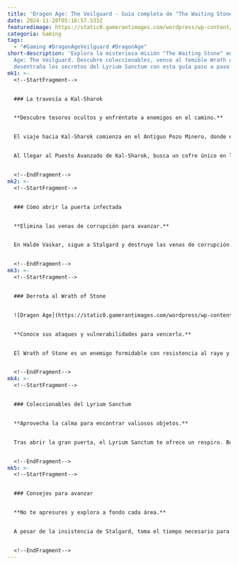 ```yaml
---
title: 'Dragon Age: The Veilguard - Guía completa de "The Waiting Stone"'
date: 2024-11-28T05:16:57.533Z
featuredimage: https://static0.gamerantimages.com/wordpress/wp-content/uploads/2024/11/dragon-age-veilguard-kal-sharok-gate.jpg?q=70&fit=crop&w=1140&h=&dpr=1
categoria: Gaming
tags:
  - "#Gaming #DragonAgeVeilguard #DragonAge"
short-description: 'Explora la misteriosa misión "The Waiting Stone" en Dragon
  Age: The Veilguard. Descubre coleccionables, vence al temible Wrath of Stone y
  desentraña los secretos del Lyrium Sanctum con esta guía paso a paso.'
mk1: >-
  <!--StartFragment-->


  ### La travesía a Kal-Sharok


  **Descubre tesoros ocultos y enfréntate a enemigos en el camino.**


  El viaje hacia Kal-Sharok comienza en el Antiguo Pozo Minero, donde encontrarás enemigos como el líder de manada Deepstalker Frenzied. Tras derrotarlos, asegúrate de revisar el cofre que deja caer el líder para obtener una runa.


  Al llegar al Puesto Avanzado de Kal-Sharok, busca un cofre único en la plataforma Timelost Hoard usando una escalera. Antes de entrar a Kal-Sharok, utiliza Stone Song para crear un camino hacia un cofre grande en un balcón cercano.


  <!--EndFragment-->
mk2: >-
  <!--StartFragment-->


  ### Cómo abrir la puerta infectada


  **Elimina las venas de corrupción para avanzar.**


  En Halde Vaskar, sigue a Stalgard y destruye las venas de corrupción para abrir una puerta cubierta de blight. Usa Stone Song para crear caminos hacia cofres y avanzar en el ascensor. Las venas están distribuidas por el área, protegiendo dos torres de corrupción que debes destruir para despejar el camino.


  <!--EndFragment-->
mk3: >-
  <!--StartFragment-->


  ### Derrota al Wrath of Stone


  ![Dragon Age](https://static0.gamerantimages.com/wordpress/wp-content/uploads/2024/11/dragon-age-veilguard-wrath-of-stone.jpg?q=49&fit=crop&w=825&dpr=2 "Dragon Age")


  **Conoce sus ataques y vulnerabilidades para vencerlo.**


  El Wrath of Stone es un enemigo formidable con resistencia al rayo y vulnerabilidad al daño necrótico. Sus ataques incluyen saltos masivos y golpes de cono. Enfócate en la criatura y deja que tus compañeros lidien con los deepstalkers que aparecen durante la batalla.


  <!--EndFragment-->
mk4: >-
  <!--StartFragment-->


  ### Coleccionables del Lyrium Sanctum


  **Aprovecha la calma para encontrar valiosos objetos.**


  Tras abrir la gran puerta, el Lyrium Sanctum te ofrece un respiro. Busca Mementos en balcones, junto a bancos de piedra y dentro de un gazebo en el pasillo principal. Más allá solo encontrarás pociones, así que sigue a Stalgard hacia el Oráculo.


  <!--EndFragment-->
mk5: >-
  <!--StartFragment-->


  ### Consejos para avanzar


  **No te apresures y explora a fondo cada área.**


  A pesar de la insistencia de Stalgard, toma el tiempo necesario para explorar Kal-Sharok. Busca cofres en plataformas altas, detrás de barricadas de madera y dentro de habitaciones escondidas. La paciencia te recompensará con equipo único y objetos valiosos para tu aventura.


  <!--EndFragment-->
---
```

